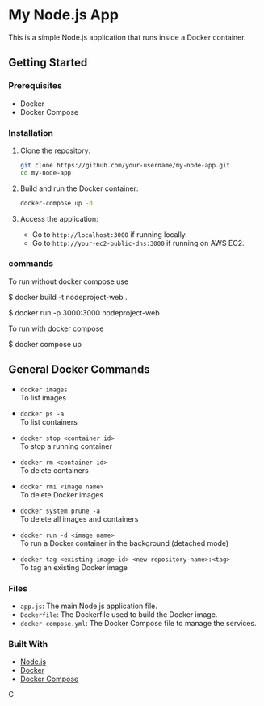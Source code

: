 # My Node.js App

This is a simple Node.js application that runs inside a Docker container.

## Getting Started

### Prerequisites

- Docker
- Docker Compose

### Installation

1. Clone the repository:
    ```sh
    git clone https://github.com/your-username/my-node-app.git
    cd my-node-app
    ```

2. Build and run the Docker container:
    ```sh
    docker-compose up -d
    ```

3. Access the application:
    - Go to `http://localhost:3000` if running locally.
    - Go to `http://your-ec2-public-dns:3000` if running on AWS EC2.

### commands 

 To run without docker compose use

  $ docker build -t nodeproject-web .

  $ docker run -p 3000:3000 nodeproject-web

 To run with docker compose
   
   $ docker compose up

## General Docker Commands

- `docker images`  
  To list images

- `docker ps -a`  
  To list containers

- `docker stop <container id>`  
  To stop a running container

- `docker rm <container id>`  
  To delete containers

- `docker rmi <image name>`  
  To delete Docker images

- `docker system prune -a`  
  To delete all images and containers

- `docker run -d <image name>`  
  To run a Docker container in the background (detached mode)

- `docker tag <existing-image-id> <new-repository-name>:<tag>`  
  To tag an existing Docker image






### Files

- `app.js`: The main Node.js application file.
- `Dockerfile`: The Dockerfile used to build the Docker image.
- `docker-compose.yml`: The Docker Compose file to manage the services.

### Built With

- [Node.js](https://nodejs.org/)
- [Docker](https://www.docker.com/)
- [Docker Compose](https://docs.docker.com/compose/)

C
